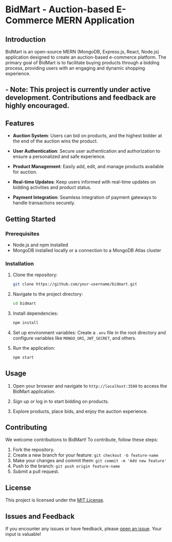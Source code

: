 # BidMart - Auction-based E-Commerce MERN Application

## Introduction
BidMart is an open-source MERN (MongoDB, Express.js, React, Node.js) application designed to create an auction-based e-commerce platform. The primary goal of BidMart is to facilitate buying products through a bidding process, providing users with an engaging and dynamic shopping experience.

## - Note: This project is currently under active development. Contributions and feedback are highly encouraged.

## Features

- **Auction System**: Users can bid on products, and the highest bidder at the end of the auction wins the product.

- **User Authentication**: Secure user authentication and authorization to ensure a personalized and safe experience.

- **Product Management**: Easily add, edit, and manage products available for auction.

- **Real-time Updates**: Keep users informed with real-time updates on bidding activities and product status.

- **Payment Integration**: Seamless integration of payment gateways to handle transactions securely.

## Getting Started

### Prerequisites
- Node.js and npm installed
- MongoDB installed locally or a connection to a MongoDB Atlas cluster

### Installation
1. Clone the repository:
   ```bash
   git clone https://github.com/your-username/bidmart.git
   ```

2. Navigate to the project directory:
   ```bash
   cd bidmart
   ```

3. Install dependencies:
   ```bash
   npm install
   ```

4. Set up environment variables:
   Create a `.env` file in the root directory and configure variables like `MONGO_URI`, `JWT_SECRET`, and others.

5. Run the application:
   ```bash
   npm start
   ```

## Usage

1. Open your browser and navigate to `http://localhost:3500` to access the BidMart application.

2. Sign up or log in to start bidding on products.

3. Explore products, place bids, and enjoy the auction experience.

## Contributing

We welcome contributions to BidMart! To contribute, follow these steps:
1. Fork the repository.
2. Create a new branch for your feature: `git checkout -b feature-name`
3. Make your changes and commit them: `git commit -m 'Add new feature'`
4. Push to the branch: `git push origin feature-name`
5. Submit a pull request.

## License

This project is licensed under the [MIT License](LICENSE).


## Issues and Feedback

If you encounter any issues or have feedback, please [open an issue](https://github.com/aeking51/bidmart/issues). Your input is valuable!

